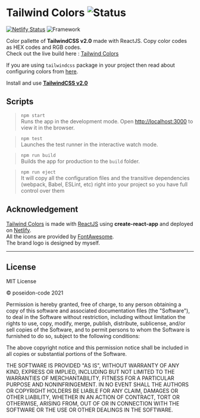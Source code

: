 # Tailwind Colors ![Status](https://img.shields.io/badge/STATUS-active-brightgreen)

[![Netlify Status](https://api.netlify.com/api/v1/badges/013b7336-8058-4782-8a7f-7138e6d8d0f0/deploy-status)](https://app.netlify.com/sites/tailwindcolors/deploys)
![Framework](https://img.shields.io/badge/FRAMEWORK-ReactJS-blue)

Color pallette of **TailwindCSS v2.0** made with ReactJS. Copy color codes as HEX codes and RGB codes.\
Check out the live build here : [Tailwind Colors](https://tailwindcolors.netlify.app)

If you are using `tailwindcss` package in your project then read about configuring colors from [here](https://tailwindcss.com/docs/customizing-colors#curating-colors).

Install and use **[TailwindCSS v2.0](https://tailwindcss.com/docs)**

## Scripts

> `npm start` \
> Runs the app in the development mode. Open [http://localhost:3000](http://localhost:3000) to view it in the browser.

> `npm test` \
> Launches the test runner in the interactive watch mode.

> `npm run build` \
> Builds the app for production to the `build` folder.

> `npm run eject` \
> It will copy all the configuration files and the transitive dependencies (webpack, Babel, ESLint, etc) right into your project so you have full control over them

## Acknowledgement

[Tailwind Colors](https://tailwindcolors.netlify.app) is made with [ReactJS](https://reactjs.org) using **create-react-app** and deployed on [Netlify](https://www.netlify.com).\
All the icons are provided by [FontAwesome](https://www.fontawesome.com).\
The brand logo is designed by myself.

---

## License

MIT License

&copy; poseidon-code 2021

Permission is hereby granted, free of charge, to any person obtaining a copy
of this software and associated documentation files (the "Software"), to deal
in the Software without restriction, including without limitation the rights
to use, copy, modify, merge, publish, distribute, sublicense, and/or sell
copies of the Software, and to permit persons to whom the Software is
furnished to do so, subject to the following conditions:

The above copyright notice and this permission notice shall be included in all
copies or substantial portions of the Software.

THE SOFTWARE IS PROVIDED "AS IS", WITHOUT WARRANTY OF ANY KIND, EXPRESS OR
IMPLIED, INCLUDING BUT NOT LIMITED TO THE WARRANTIES OF MERCHANTABILITY,
FITNESS FOR A PARTICULAR PURPOSE AND NONINFRINGEMENT. IN NO EVENT SHALL THE
AUTHORS OR COPYRIGHT HOLDERS BE LIABLE FOR ANY CLAIM, DAMAGES OR OTHER
LIABILITY, WHETHER IN AN ACTION OF CONTRACT, TORT OR OTHERWISE, ARISING FROM,
OUT OF OR IN CONNECTION WITH THE SOFTWARE OR THE USE OR OTHER DEALINGS IN THE
SOFTWARE.
